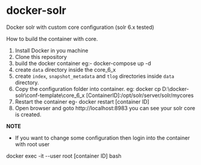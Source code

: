 # docker-solr
Docker solr with custom core configuration (solr 6.x tested)

How to build the container with core.

1. Install Docker in you machine
2. Clone this repository
3. build the docker container eg:- docker-compose up -d
4. create `data` directory inside the core_6_x
5. create `index`, `snapshot_metadata` and `tlog` directories inside `data` directory.
6. Copy the configuration folder into container. eg: docker cp D:\docker-solr\conf-template\core_6_x [ContainerID]:/opt/solr/server/solr/mycores
7. Restart the container eg- docker restart [container ID]
8. Open browser and goto http://localhost:8983 you can see your solr core is created.

**NOTE**
* If you want to change some configuration then login into the container with root user

docker exec -it --user root [container ID] bash

